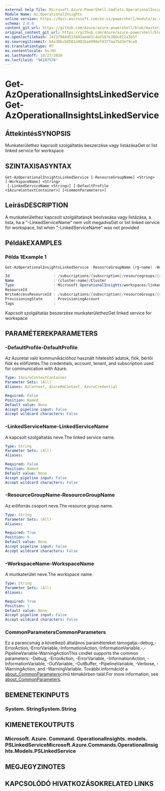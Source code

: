 ```yaml
---
external help file: Microsoft.Azure.PowerShell.Cmdlets.OperationalInsights.dll-Help.xml
Module Name: Az.OperationalInsights
online version: https://docs.microsoft.com/en-us/powershell/module/az.operationalinsights/get-azoperationalinsightslinkedservice
schema: 2.0.0
content_git_url: https://github.com/Azure/azure-powershell/blob/master/src/OperationalInsights/OperationalInsights/help/Get-AzOperationalInsightsLinkedService.md
original_content_git_url: https://github.com/Azure/azure-powershell/blob/master/src/OperationalInsights/OperationalInsights/help/Get-AzOperationalInsightsLinkedService.md
ms.openlocfilehash: 14f1f96dd533492aedd1c4ed187e380c021a1b5f
ms.sourcegitcommit: b4a38bcb0501a9016a4998efd377aa75d3ef9ce8
ms.translationtype: MT
ms.contentlocale: hu-HU
ms.lasthandoff: 10/27/2020
ms.locfileid: "94187576"
---
```

# <span data-ttu-id="79006-101">Get-AzOperationalInsightsLinkedService</span><span class="sxs-lookup"><span data-stu-id="79006-101">Get-AzOperationalInsightsLinkedService</span></span>

## <span data-ttu-id="79006-102">Áttekintés</span><span class="sxs-lookup"><span data-stu-id="79006-102">SYNOPSIS</span></span>
<span data-ttu-id="79006-103">Munkaterülethez kapcsolt szolgáltatás beszerzése vagy listázása</span><span class="sxs-lookup"><span data-stu-id="79006-103">Get or list linked service for workspace</span></span>

## <span data-ttu-id="79006-104">SZINTAXISA</span><span class="sxs-lookup"><span data-stu-id="79006-104">SYNTAX</span></span>

```
Get-AzOperationalInsightsLinkedService [-ResourceGroupName] <String> [-WorkspaceName] <String>
 [-LinkedServiceName <String>] [-DefaultProfile <IAzureContextContainer>] [<CommonParameters>]
```

## <span data-ttu-id="79006-105">Leírás</span><span class="sxs-lookup"><span data-stu-id="79006-105">DESCRIPTION</span></span>
<span data-ttu-id="79006-106">A munkaterülethez kapcsolt szolgáltatások beolvasása vagy listázása, a lista, ha a "-LinkedServiceName" nem volt megadva</span><span class="sxs-lookup"><span data-stu-id="79006-106">Get or list linked service for workspace, list when "-LinkedServiceName" was not provided</span></span>

## <span data-ttu-id="79006-107">Példák</span><span class="sxs-lookup"><span data-stu-id="79006-107">EXAMPLES</span></span>

### <span data-ttu-id="79006-108">Példa 1</span><span class="sxs-lookup"><span data-stu-id="79006-108">Example 1</span></span>
```powershell
Get-AzOperationalInsightsLinkedService -ResourceGroupName {rg-name} -WorkspaceName {workspace-name} -LinkedServiceName cluster

Id                    : /subscriptions/{subscription}/resourcegroups/{rg-name}/providers/microsoft.operationalinsights/workspaces/{workspace-name}/linkedservices/cluster
Name                  : {cluster-name}/Cluster
Type                  : Microsoft.OperationalInsights/workspaces/linkedServices
ResourceId            :
WriteAccessResourceId : /subscriptions/{subscription}/resourceGroups/{rg-name}/providers/Microsoft.OperationalInsights/clusters/{cluster-name}
ProvisioningState     : ProvisioningAccount
Tags                  :
```

<span data-ttu-id="79006-109">Kapcsolt szolgáltatás beszerzése munkaterülethez</span><span class="sxs-lookup"><span data-stu-id="79006-109">Get linked service for workspace</span></span>

## <span data-ttu-id="79006-110">PARAMÉTEREK</span><span class="sxs-lookup"><span data-stu-id="79006-110">PARAMETERS</span></span>

### <span data-ttu-id="79006-111">-DefaultProfile</span><span class="sxs-lookup"><span data-stu-id="79006-111">-DefaultProfile</span></span>
<span data-ttu-id="79006-112">Az Azuretal való kommunikációhoz használt hitelesítő adatok, fiók, bérlői fiók és előfizetés.</span><span class="sxs-lookup"><span data-stu-id="79006-112">The credentials, account, tenant, and subscription used for communication with Azure.</span></span>

```yaml
Type: IAzureContextContainer
Parameter Sets: (All)
Aliases: AzContext, AzureRmContext, AzureCredential

Required: False
Position: Named
Default value: None
Accept pipeline input: False
Accept wildcard characters: False
```

### <span data-ttu-id="79006-113">-LinkedServiceName</span><span class="sxs-lookup"><span data-stu-id="79006-113">-LinkedServiceName</span></span>
<span data-ttu-id="79006-114">A kapcsolt szolgáltatás neve.</span><span class="sxs-lookup"><span data-stu-id="79006-114">The linked service name.</span></span>

```yaml
Type: String
Parameter Sets: (All)
Aliases:

Required: False
Position: Named
Default value: None
Accept pipeline input: False
Accept wildcard characters: False
```

### <span data-ttu-id="79006-115">-ResourceGroupName</span><span class="sxs-lookup"><span data-stu-id="79006-115">-ResourceGroupName</span></span>
<span data-ttu-id="79006-116">Az erőforrás csoport neve.</span><span class="sxs-lookup"><span data-stu-id="79006-116">The resource group name.</span></span>

```yaml
Type: String
Parameter Sets: (All)
Aliases:

Required: True
Position: 0
Default value: None
Accept pipeline input: False
Accept wildcard characters: False
```

### <span data-ttu-id="79006-117">-WorkspaceName</span><span class="sxs-lookup"><span data-stu-id="79006-117">-WorkspaceName</span></span>
<span data-ttu-id="79006-118">A munkaterület neve.</span><span class="sxs-lookup"><span data-stu-id="79006-118">The workspace name.</span></span>

```yaml
Type: String
Parameter Sets: (All)
Aliases:

Required: True
Position: 1
Default value: None
Accept pipeline input: False
Accept wildcard characters: False
```

### <span data-ttu-id="79006-119">CommonParameters</span><span class="sxs-lookup"><span data-stu-id="79006-119">CommonParameters</span></span>
<span data-ttu-id="79006-120">Ez a parancsmag a következő általános paramétereket támogatja:-debug,-ErrorAction,-ErrorVariable,-InformationAction,-InformationVariable,-,-PipelineVariable-WarningAction</span><span class="sxs-lookup"><span data-stu-id="79006-120">This cmdlet supports the common parameters: -Debug, -ErrorAction, -ErrorVariable, -InformationAction, -InformationVariable, -OutVariable, -OutBuffer, -PipelineVariable, -Verbose, -WarningAction, and -WarningVariable.</span></span> <span data-ttu-id="79006-121">További információt a [about_CommonParameters](http://go.microsoft.com/fwlink/?LinkID=113216)című témakörben talál.</span><span class="sxs-lookup"><span data-stu-id="79006-121">For more information, see [about_CommonParameters](http://go.microsoft.com/fwlink/?LinkID=113216).</span></span>

## <span data-ttu-id="79006-122">BEMENETEK</span><span class="sxs-lookup"><span data-stu-id="79006-122">INPUTS</span></span>

### <span data-ttu-id="79006-123">System. String</span><span class="sxs-lookup"><span data-stu-id="79006-123">System.String</span></span>

## <span data-ttu-id="79006-124">KIMENETEK</span><span class="sxs-lookup"><span data-stu-id="79006-124">OUTPUTS</span></span>

### <span data-ttu-id="79006-125">Microsoft. Azure. Command. OperationalInsights. models. PSLinkedService</span><span class="sxs-lookup"><span data-stu-id="79006-125">Microsoft.Azure.Commands.OperationalInsights.Models.PSLinkedService</span></span>

## <span data-ttu-id="79006-126">MEGJEGYZI</span><span class="sxs-lookup"><span data-stu-id="79006-126">NOTES</span></span>

## <span data-ttu-id="79006-127">KAPCSOLÓDÓ HIVATKOZÁSOK</span><span class="sxs-lookup"><span data-stu-id="79006-127">RELATED LINKS</span></span>
